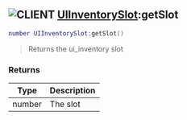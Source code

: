 ## ![](images/client.png "CLIENT") [UIInventorySlot](ui_inventory_slot):getSlot

```lua
number UIInventorySlot:getSlot()
```

> Returns the ui_inventory slot

### Returns

| Type   | Description |
| ------ | ----------- |
| number | The slot    |
